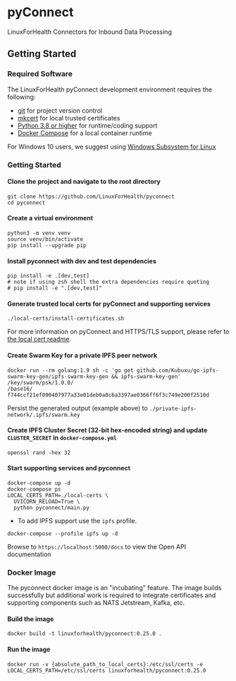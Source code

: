 # pyConnect
LinuxForHealth Connectors for Inbound Data Processing

## Getting Started

### Required Software
The LinuxForHealth pyConnect development environment requires the following:

- [git](https://git-scm.com) for project version control
- [mkcert](https://github.com/FiloSottile/mkcert) for local trusted certificates
- [Python 3.8 or higher](https://www.python.org/downloads/mac-osx/) for runtime/coding support
- [Docker Compose](https://docs.docker.com/compose/install/) for a local container runtime

For Windows 10 users, we suggest using [Windows Subsystem for Linux](https://docs.microsoft.com/en-us/windows/wsl/install-win10)

### Getting Started
#### Clone the project and navigate to the root directory
```shell
git clone https://github.com/LinuxForHealth/pyconnect
cd pyconnect
```

#### Create a virtual environment
```shell
python3 -m venv venv
source venv/bin/activate
pip install --upgrade pip
```

#### Install pyconnect with dev and test dependencies
```shell
pip install -e .[dev,test]
# note if using zsh shell the extra dependencies require quoting
# pip install -e ".[dev,test]"
```

#### Generate trusted local certs for pyConnect and supporting services

```shell
./local-certs/install-certificates.sh
```
For more information on pyConnect and HTTPS/TLS support, please refer to [the local cert readme](./local-certs/README.md).

#### Create Swarm Key for a private IPFS peer network
```shell
docker run --rm golang:1.9 sh -c 'go get github.com/Kubuxu/go-ipfs-swarm-key-gen/ipfs-swarm-key-gen && ipfs-swarm-key-gen'
/key/swarm/psk/1.0.0/
/base16/
f744ccf21ef090407977a33e01deb0a0c6a3397ae0366ff6f3c749e200f2510d
```
Persist the generated output (example above) to `./private-ipfs-network/.ipfs/swarm.key`

#### Create IPFS Cluster Secret (32-bit hex-encoded string) and update `CLUSTER_SECRET` in `docker-compose.yml`
```shell
openssl rand -hex 32
```

#### Start supporting services and pyconnect
```shell
docker-compose up -d
docker-compose ps
LOCAL_CERTS_PATH=./local-certs \
  UVICORN_RELOAD=True \
  python pyconnect/main.py
```
- To add IPFS support use the `ipfs` profile.
```
docker-compose --profile ipfs up -d
```

Browse to `https://localhost:5000/docs` to view the Open API documentation

### Docker Image
The pyconnect docker image is an "incubating" feature. The image builds successfully but additional work is required to
integrate certificates and supporting components such as NATS Jetstream, Kafka, etc.

#### Build the image
```shell
docker build -t linuxforhealth/pyconnect:0.25.0 .
```

#### Run the image
```shell
docker run -v {absolute_path_to_local_certs}:/etc/ssl/certs -e LOCAL_CERTS_PATH=/etc/ssl/certs linuxforhealth/pyconnect:0.25.0
```
